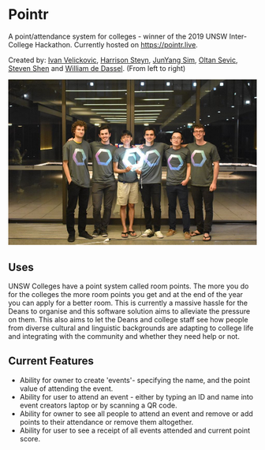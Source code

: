 # Pointr

A point/attendance system for colleges - winner of the 2019 UNSW Inter-College Hackathon. Currently hosted on https://pointr.live.

Created by: [Ivan Velickovic](https://github.com/Ivan-Velickovic), [Harrison Steyn](https://github.com/martejj), [JunYang Sim](https://github.com/jysim3), [Oltan Sevic](https://github.com/OltanS), [Steven Shen](https://github.com/StevenShen1999) and [William de Dassel](https://github.com/wdedassel). (From left to right)

![The team](pointr_team.png)

## Uses

UNSW Colleges have a point system called room points. The more you do for the colleges the more room points you get and at the end of the year you can apply for a better room. This is currently a massive hassle for the Deans to organise and this software solution aims to alleviate the pressure on them. This also aims to let the Deans and college staff see how people from diverse cultural and linguistic backgrounds are adapting to college life and integrating with the community and whether they need help or not.

## Current Features

* Ability for owner to create 'events'- specifying the name, and the point value of attending the event. 
* Ability for user to attend an event - either by typing an ID and name into event creators laptop or by scanning a QR code.
* Ability for owner to see all people to attend an event and remove or add points to their attendance or remove them altogether.
* Ability for user to see a receipt of all events attended and current point score.
